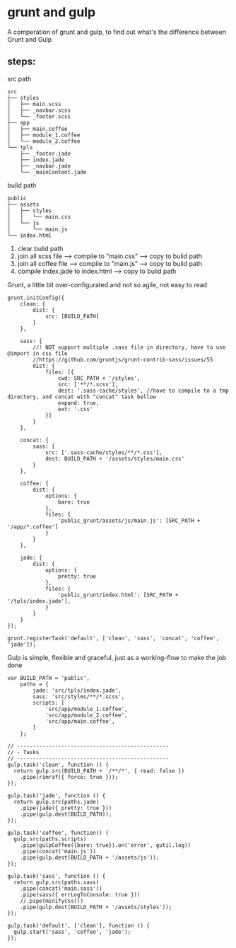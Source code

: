 grunt and gulp
=====================
A comperation of grunt and gulp, 
to find out what's the difference between Grunt and Gulp

steps: 
-------------------

src path
```
src
├── styles
│   ├── main.scss
│   ├── _navbar.scss
│   └── _footer.scss
├── app
│   ├── main.coffee
│   ├── module_1.coffee
│   └── module_2.coffee
└── tpls
    ├── _footer.jade
    ├── index.jade
    ├── _navbar.jade
    └── _mainContent.jade
```

build path
```
public
├── assets
│   ├── styles
│   │   └── main.css
│   └── js
│       └── main.js
└── index.html
```


1. clear bulid path
2. join all scss file --> compile to "main.css" --> copy to bulid path
3. join all coffee file --> compile to "main.js" --> copy to bulid path
4. compile index.jade to index.html  --> copy to bulid path 

Grunt, a little bit over-configurated and not so agile, not easy to read
```
grunt.initConfig({
    clean: {
        dist: {
            src: [BUILD_PATH]
        }
    }, 

    sass: {
        //! NOT support multiple .sass file in directory, have to use @import in css file
        //https://github.com/gruntjs/grunt-contrib-sass/issues/55
        dist: {
            files: [{
                cwd: SRC_PATH + '/styles',
                src: ['**/*.scss'],
                dest: '.sass-cache/styles', //have to compile to a tmp directory, and concat with "concat" task bellow
                expand: true,
                ext: '.css'
            }]
        }        
    },

    concat: {
        sass: {
            src: ['.sass-cache/styles/**/*.css'],
            dest: BUILD_PATH + '/assets/styles/main.css'
        }
    },

    coffee: {            
        dist: {
            options: {
                bare: true
            },
            files: {
                'public_grunt/assets/js/main.js': [SRC_PATH + '/app/*.coffee']
            }
        }
    },

    jade: {            
        dist: {
            options: {
                pretty: true
            },
            files: {
                'public_grunt/index.html': [SRC_PATH + '/tpls/index.jade'],
            }
        }
    }
});

grunt.registerTask('default', ['clean', 'sass', 'concat', 'coffee', 'jade']);
```


Gulp is simple, flexible and graceful, just as a working-flow to make the job done
```
var BUILD_PATH = 'public',
    paths = {
        jade: 'src/tpls/index.jade',
        sass: 'src/styles/**/*.scss',
        scripts: [
            'src/app/module_1.coffee',
            'src/app/module_2.coffee',
            'src/app/main.coffee',
        ]            
    };

// ------------------------------------------------
// - Tasks
// ------------------------------------------------
gulp.task('clean', function () {
  return gulp.src(BUILD_PATH + '/**/*', { read: false })
    .pipe(rimraf({ force: true }));
});

gulp.task('jade', function () {
  return gulp.src(paths.jade)
    .pipe(jade({ pretty: true }))
    .pipe(gulp.dest(BUILD_PATH));
});

gulp.task('coffee', function() {
  gulp.src(paths.scripts)
    .pipe(gulpCoffee({bare: true}).on('error', gutil.log))
    .pipe(concat('main.js'))
    .pipe(gulp.dest(BUILD_PATH + '/assets/js'));
});

gulp.task('sass', function () {
  return gulp.src(paths.sass)
    .pipe(concat('main.sass'))
    .pipe(sass({ errLogToConsole: true }))
    //.pipe(minifycss())
    .pipe(gulp.dest(BUILD_PATH + '/assets/styles'));
});

gulp.task('default', ['clean'], function () {
  gulp.start('sass', 'coffee', 'jade');
});
```
